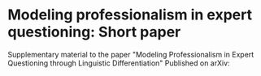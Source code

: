 # Modeling professionalism in expert questioning: Short paper
Supplementary material to the paper "Modeling Professionalism in Expert Questioning through Linguistic Differentiation"
Published on arXiv: 

